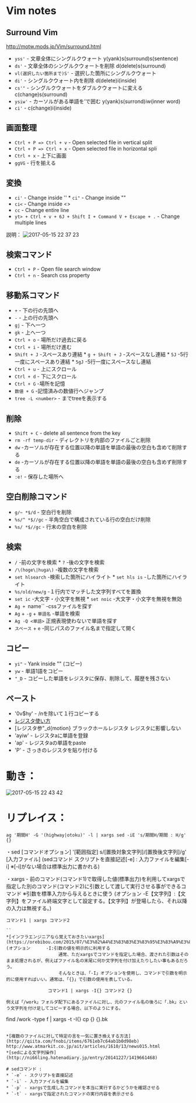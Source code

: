 # Vim notes

## Surround Vim
http://motw.mods.jp/Vim/surround.html

* `yss'` - 文章全体にシングルクウォート y(yank)s(surround)s(sentence)
* `ds'` - 文章全体のシングルクウォートを削除 d(delete)s(surround)
* `vl(選択したい箇所まで)S'` - 選択した箇所にシングルクウォート
* `di'` - シングルクウォート内を削除 d(delete)i(inside)
* `cs'"` - シングルクウォートをダブルクウォートに変える c(change)s(surround) 
* `ysiw'` - カーソルがある単語を’で囲む y(yank)s(surrond)iw(inner word)
* `ci'` - c(change)i(inside)

## 画面整理
* `Ctrl + P => Ctrl + v` - Open selected file in vertical split
* `Ctrl + P => Ctrl + x` - Open selected file in horizontal spli
* `Ctrl + x` - 上下に画面
* `ggVG` - 行を揃える

## 変換
* `ci'` - Change inside '' * `ci"` - Change inside ""
* `ci<` - Change inside <>
* `cc` - Change entire line
* `yt> + Ctrl + v + 6J + Shift I + Command V + Escape + .` - Change multiple lines

説明：
![2017-05-15 22 37 23](https://cloud.githubusercontent.com/assets/17440627/26060157/238ae4c2-39bf-11e7-92ee-eaf2a1d792c0.jpg)

## 検索コマンド
* `Ctrl + P` - Open file search window
* `Ctrl + n` - Search css property 

## 移動系コマンド
* `+` - 下の行の先頭へ
* `-` - 上の行の先頭へ
* `gj` - 下へ一つ
* `gk` - 上へ一つ
* `Ctrl + o` - 場所だけ過去に戻る
* `Ctrl + i` - 場所だけ進む
* `Shift + J` -スペースあり連結 * `g + Shift + J` -スペースなし連結 * `5J` -5行一度にスペースあり連結 * `5gJ` -5行一度にスペースなし連結
* `Ctrl + u` - 上にスクロール
* `Ctrl + d` - 下にスクロール
* `Ctrl + G` -場所を記憶
* `数値 + G` -記憶済みの数値行へジャンプ
* `tree -L <number>` - <number>までtreeを表示する

## 削除
* `Shift + C` - delete all sentence from the key
* `rm -rf temp-dir` - ディレクトリを内部のファイルごと削除
* `dw` -カーソルが存在する位置以降の単語を単語の最後の空白も含めて削除する
* `de` -カーソルが存在する位置以降の単語を単語の最後の空白も含めず削除する
* `:e!` - 保存した場所へ

## 空白削除コマンド
* `g/~ *$/d` - 空白行を削除
* `%s/^ *$//gc` - 半角空白で構成されている行の空白だけ削除
* `%s/ *$//gc` - 行末の空白を削除 

## 検索
* `/` -前の文字を検索 * `?` -後の文字を検索
* `/\(hoge\|huga\)` -複数の文字を検索
* `set hlsearch` -検索した箇所にハイライト * `set hls is` -した箇所にハイライト 
* `%s/old/new/g` -１行内でマッチした文字列すべてを置換
* `set ic` -大文字・小文字を無視 * `set noic` -大文字・小文字を無視を無効
* `Ag + `name`` -cssファイルを探す
* `Ag` + `-g` + `単語名` -単語を検索
* `Ag -Q <単語>` 正規表現使わないで単語を探す
* `スペース` + `e`  -同じパスのファイル名まで指定して開く

## コピー
* `yi"` - Yank inside "" (コピー)
* `yw` - 単語1語をコピー
* `"_D` - コピーした単語をレジスタに保存、削除して、履歴を残さない

## ペースト
* '0v$hy' - /nを除いて１行コピーする
* [レジスタ使い方](http://qiita.com/0829/items/0b3f63798b6910623efc)
* [レジスタ参"_d{motion} ブラックホールレジスタ レジスタに影響しない
* 'ayiw' - レジスタaに単語を登録
* 'ap' - レジスタaの単語をpaste
* 'P' - さっきのレジスタを貼り付ける

# 動き：
![2017-05-15 22 43 42](https://cloud.githubusercontent.com/assets/17440627/26060426/01d31de4-39c0-11e7-9785-187f960b1143.jpg)

# リプレイス：
```
ag '期間H' -G '(highway|otoku)' -l | xargs sed -iE 's/期間H/期間 : H/g' {}

```

・sed [コマンドオプション] '[範囲指定] s/[置換対象文字列]/[置換後文字列]/g' [入力ファイル]
(sedコマンド    スクリプトを直接記述[-e] : 入力ファイルを編集[-i] ※[-i]がない場合は標準出力に書かれる)

・xargs - 前のコマンド(コマンド1)で取得した値(標準出力)を利用してxargsで指定した別のコマンド(コマンド2)に引数として渡して実行させる事ができるコマンド
※引数を標準入力から与えるときに使う
(オプション      -E【文字列】:【文字列】をファイル終端文字として設定する。【文字列】が登場したら、それ以降の入力は無視する。)
```
コマンド1 | xargs コマンド2

``
*[インフラエンジニアなら覚えておきたいxargs](https://orebibou.com/2015/07/%E3%82%A4%E3%83%B3%E3%83%95%E3%83%A9%E3%82%A8%E3%83%B3%E3%82%B8%E3%83%8B%E3%82%A2%E3%81%AA%E3%82%89%E8%A6%9A%E3%81%88%E3%81%A6%E3%81%8A%E3%81%8D%E3%81%9F%E3%81%84%E3%80%8Exargs%E3%80%8F/)
(オプション      -I:引数の値を明示的に利用する
                    通常、ただxargsでコマンドを指定した場合、渡された引数はそのまま処理されるが、例えばファイル名の末尾に何か文字列を付け加えたりしたい事もあるだろう。
                    そんなときは、「-I」オプションを使用し、コマンドで引数を明示的に使用すればいい。通常は、「{}」で引数の使用を表している。

```
                    コマンド1 | xargs -I{} コマンド2 {}

```
例えば「/work」フォルダ配下にあるファイルに対し、元のファイル名の後ろに「.bk」という文字列を付け足してコピーする場合、以下のようにする。

```

find /work -type f | xargs -t -I{} cp {} {}.bk

```

*[複数のファイルに対して特定の言を一気に置き換えする方法](http://qiita.com/fnobi/items/6761eb7c64ab1b0d98eb)
http://www.atmarkit.co.jp/ait/articles/1610/13/news015.html
*[sedによる文字列操作](http://ni66ling.hatenadiary.jp/entry/20141227/1419661468)

# sedコマンド :
* `-e` - スクリプトを直接記述
* `-i` - 入力ファイルを編集
* `-p` - xargsで生成したコマンドを本当に実行するかどうかを確認させる
* `-t` - xargsで指定されたコマンドの実行内容を表示させる

